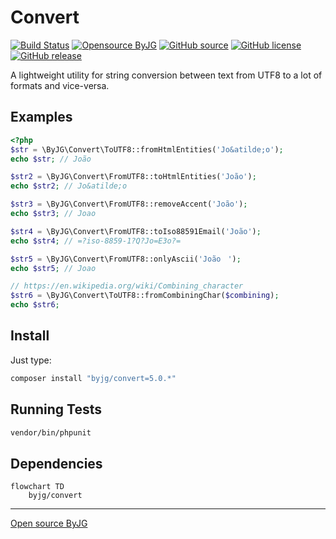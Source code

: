 # Convert

[![Build Status](https://github.com/byjg/convert/actions/workflows/phpunit.yml/badge.svg?branch=master)](https://github.com/byjg/convert/actions/workflows/phpunit.yml) 
[![Opensource ByJG](https://img.shields.io/badge/opensource-byjg-success.svg)](http://opensource.byjg.com)
[![GitHub source](https://img.shields.io/badge/Github-source-informational?logo=github)](https://github.com/byjg/convert/) 
[![GitHub license](https://img.shields.io/github/license/byjg/convert.svg)](https://opensource.byjg.com/opensource/licensing.html) 
[![GitHub release](https://img.shields.io/github/release/byjg/convert.svg)](https://github.com/byjg/convert/releases/)

A lightweight utility for string conversion between text from UTF8 to a lot of formats and vice-versa.

## Examples

```php
<?php
$str = \ByJG\Convert\ToUTF8::fromHtmlEntities('Jo&atilde;o');
echo $str; // João

$str2 = \ByJG\Convert\FromUTF8::toHtmlEntities('João');
echo $str2; // Jo&atilde;o

$str3 = \ByJG\Convert\FromUTF8::removeAccent('João');
echo $str3; // Joao

$str4 = \ByJG\Convert\FromUTF8::toIso88591Email('João');
echo $str4; // =?iso-8859-1?Q?Jo=E3o?=

$str5 = \ByJG\Convert\FromUTF8::onlyAscii('Joãoﾠ');
echo $str5; // Joao

// https://en.wikipedia.org/wiki/Combining_character
$str6 = \ByJG\Convert\ToUTF8::fromCombiningChar($combining);
echo $str6;
```

## Install

Just type:

```bash
composer install "byjg/convert=5.0.*"
```

## Running Tests

```bash
vendor/bin/phpunit
```
## Dependencies

```mermaid  
flowchart TD  
    byjg/convert  
```

----  
[Open source ByJG](http://opensource.byjg.com)
